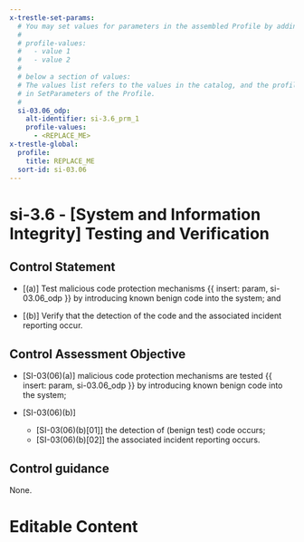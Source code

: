 ```yaml
---
x-trestle-set-params:
  # You may set values for parameters in the assembled Profile by adding
  #
  # profile-values:
  #   - value 1
  #   - value 2
  #
  # below a section of values:
  # The values list refers to the values in the catalog, and the profile-values represent values
  # in SetParameters of the Profile.
  #
  si-03.06_odp:
    alt-identifier: si-3.6_prm_1
    profile-values:
      - <REPLACE_ME>
x-trestle-global:
  profile:
    title: REPLACE_ME
  sort-id: si-03.06
---
```


# si-3.6 - \[System and Information Integrity\] Testing and Verification

## Control Statement

- \[(a)\] Test malicious code protection mechanisms {{ insert: param, si-03.06_odp }} by introducing known benign code into the system; and

- \[(b)\] Verify that the detection of the code and the associated incident reporting occur.

## Control Assessment Objective

- \[SI-03(06)(a)\] malicious code protection mechanisms are tested {{ insert: param, si-03.06_odp }} by introducing known benign code into the system;

- \[SI-03(06)(b)\]

  - \[SI-03(06)(b)[01]\] the detection of (benign test) code occurs;
  - \[SI-03(06)(b)[02]\] the associated incident reporting occurs.

## Control guidance

None.

# Editable Content

<!-- Make additions and edits below -->
<!-- The above represents the contents of the control as received by the profile, prior to additions. -->
<!-- If the profile makes additions to the control, they will appear below. -->
<!-- The above markdown may not be edited but you may edit the content below, and/or introduce new additions to be made by the profile. -->
<!-- If there is a yaml header at the top, parameter values may be edited. Use --set-parameters to incorporate the changes during assembly. -->
<!-- The content here will then replace what is in the profile for this control, after running profile-assemble. -->
<!-- The current profile has no added parts for this control, but you may add new ones here. -->
<!-- Each addition must have a heading either of the form ## Control my_addition_name -->
<!-- or ## Part a. (where the a. refers to one of the control statement labels.) -->
<!-- "## Control" parts are new parts added after the statement part. -->
<!-- "## Part" parts are new parts added into the top-level statement part with that label. -->
<!-- Subparts may be added with nested hash levels of the form ### My Subpart Name -->
<!-- underneath the parent ## Control or ## Part being added -->
<!-- See https://ibm.github.io/compliance-trestle/tutorials/ssp_profile_catalog_authoring/ssp_profile_catalog_authoring for guidance. -->
